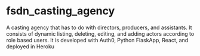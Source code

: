 # fsdn_casting_agency
A casting agency that has to do with directors, producers, and assistants. It consists of dynamic listing, deleting, editing, and adding actors according to role based users. It is developed with Auth0, Python FlaskApp, React, and deployed in Heroku
